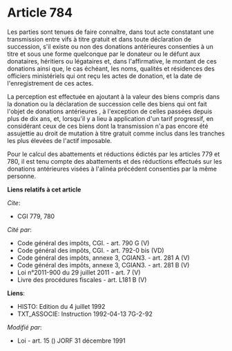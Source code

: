 # Article 784

Les parties sont tenues de faire connaître, dans tout acte constatant une transmission entre vifs à titre gratuit et dans
toute déclaration de succession, s'il existe ou non des donations antérieures consenties à un titre et sous une forme
quelconque par le donateur ou le défunt aux donataires, héritiers ou légataires et, dans l'affirmative, le montant de ces
donations ainsi que, le cas échéant, les noms, qualités et résidences des officiers ministériels qui ont reçu les actes de
donation, et la date de l'enregistrement de ces actes.

La perception est effectuée en ajoutant à la valeur des biens compris dans la donation ou la déclaration de succession celle
des biens qui ont fait l'objet de donations antérieures , à l'exception de celles passées depuis plus de dix ans, et,
lorsqu'il y a lieu à application d'un tarif progressif, en considérant ceux de ces biens dont la transmission n'a pas encore
été assujettie au droit de mutation à titre gratuit comme inclus dans les tranches les plus élevées de l'actif imposable.

Pour le calcul des abattements et réductions édictés par les articles 779 et 780, il est tenu compte des abattements et des
réductions effectués sur les donations antérieures visées à l'alinéa précédent consenties par la même personne.

**Liens relatifs à cet article**

_Cite_:

  - CGI 779, 780

_Cité par_:

  - Code général des impôts, CGI. - art. 790 G (V)
  - Code général des impôts, CGI. - art. 792-0 bis (VD)
  - Code général des impôts, annexe 3, CGIAN3. - art. 281 A (V)
  - Code général des impôts, annexe 3, CGIAN3. - art. 281 B (V)
  - Loi n°2011-900 du 29 juillet 2011 - art. 7 (V)
  - Livre des procédures fiscales - art. L181 B (V)

**Liens**:

  - HISTO: Edition du 4 juillet 1992
  - TXT_ASSOCIE: Instruction 1992-04-13 7G-2-92

_Modifié par_:

  - Loi - art. 15 () JORF 31 décembre 1991
